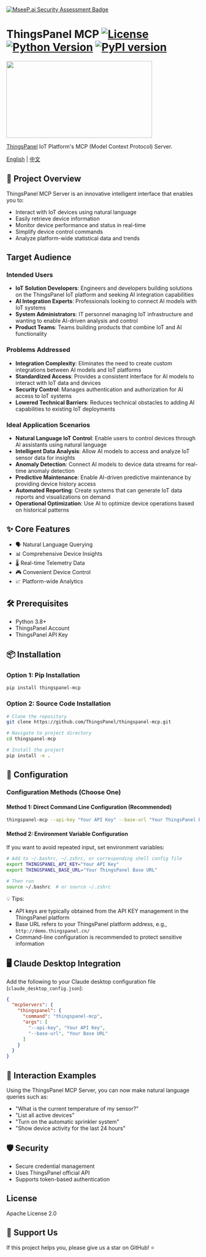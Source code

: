 [![MseeP.ai Security Assessment Badge](https://mseep.net/pr/thingspanel-thingspanel-mcp-badge.png)](https://mseep.ai/app/thingspanel-thingspanel-mcp)

# ThingsPanel MCP [![License](https://img.shields.io/badge/license-Apache%202.0-blue.svg)](LICENSE) [![Python Version](https://img.shields.io/pypi/pyversions/thingspanel-mcp.svg)](https://pypi.org/project/thingspanel-mcp/) [![PyPI version](https://badge.fury.io/py/thingspanel-mcp.svg)](https://badge.fury.io/py/thingspanel-mcp)
<a href="https://glama.ai/mcp/servers/@ThingsPanel/thingspanel-mcp">
  <img width="380" height="200" src="https://glama.ai/mcp/servers/@ThingsPanel/thingspanel-mcp/badge" />
</a>

[ThingsPanel](http://thingspanel.io/) IoT Platform's MCP (Model Context Protocol) Server.

[English](README.md) | [中文](README_CN.md)

## 🚀 Project Overview

ThingsPanel MCP Server is an innovative intelligent interface that enables you to:

- Interact with IoT devices using natural language
- Easily retrieve device information
- Monitor device performance and status in real-time
- Simplify device control commands
- Analyze platform-wide statistical data and trends

## Target Audience

### Intended Users

- **IoT Solution Developers**: Engineers and developers building solutions on the ThingsPanel IoT platform and seeking AI integration capabilities
- **AI Integration Experts**: Professionals looking to connect AI models with IoT systems
- **System Administrators**: IT personnel managing IoT infrastructure and wanting to enable AI-driven analysis and control
- **Product Teams**: Teams building products that combine IoT and AI functionality

### Problems Addressed

- **Integration Complexity**: Eliminates the need to create custom integrations between AI models and IoT platforms
- **Standardized Access**: Provides a consistent interface for AI models to interact with IoT data and devices
- **Security Control**: Manages authentication and authorization for AI access to IoT systems
- **Lowered Technical Barriers**: Reduces technical obstacles to adding AI capabilities to existing IoT deployments

### Ideal Application Scenarios

- **Natural Language IoT Control**: Enable users to control devices through AI assistants using natural language
- **Intelligent Data Analysis**: Allow AI models to access and analyze IoT sensor data for insights
- **Anomaly Detection**: Connect AI models to device data streams for real-time anomaly detection
- **Predictive Maintenance**: Enable AI-driven predictive maintenance by providing device history access
- **Automated Reporting**: Create systems that can generate IoT data reports and visualizations on demand
- **Operational Optimization**: Use AI to optimize device operations based on historical patterns

## ✨ Core Features

- 🗣️ Natural Language Querying
- 📊 Comprehensive Device Insights
- 🌡️ Real-time Telemetry Data
- 🎮 Convenient Device Control
- 📈 Platform-wide Analytics

## 🛠️ Prerequisites

- Python 3.8+
- ThingsPanel Account
- ThingsPanel API Key

## 📦 Installation

### Option 1: Pip Installation

```bash
pip install thingspanel-mcp
```

### Option 2: Source Code Installation

```bash
# Clone the repository
git clone https://github.com/ThingsPanel/thingspanel-mcp.git

# Navigate to project directory
cd thingspanel-mcp

# Install the project
pip install -e .
```

## 🔐 Configuration

### Configuration Methods (Choose One)

#### Method 1: Direct Command Line Configuration (Recommended)

```bash
thingspanel-mcp --api-key "Your API Key" --base-url "Your ThingsPanel Base URL"
```

#### Method 2: Environment Variable Configuration

If you want to avoid repeated input, set environment variables:

```bash
# Add to ~/.bashrc, ~/.zshrc, or corresponding shell config file
export THINGSPANEL_API_KEY="Your API Key"
export THINGSPANEL_BASE_URL="Your ThingsPanel Base URL"

# Then run
source ~/.bashrc  # or source ~/.zshrc
```

💡 Tips:

- API keys are typically obtained from the API KEY management in the ThingsPanel platform
- Base URL refers to your ThingsPanel platform address, e.g., `http://demo.thingspanel.cn/`
- Command-line configuration is recommended to protect sensitive information

## 🖥️ Claude Desktop Integration

Add the following to your Claude desktop configuration file (`claude_desktop_config.json`):

```json
{
  "mcpServers": {
    "thingspanel": {
      "command": "thingspanel-mcp",
      "args": [
        "--api-key", "Your API Key",
        "--base-url", "Your Base URL"
      ]
    }
  }
}
```

## 🤔 Interaction Examples

Using the ThingsPanel MCP Server, you can now make natural language queries such as:

- "What is the current temperature of my sensor?"
- "List all active devices"
- "Turn on the automatic sprinkler system"
- "Show device activity for the last 24 hours"

## 🛡️ Security

- Secure credential management
- Uses ThingsPanel official API
- Supports token-based authentication

## License

Apache License 2.0

## 🌟 Support Us

If this project helps you, please give us a star on GitHub! ⭐
